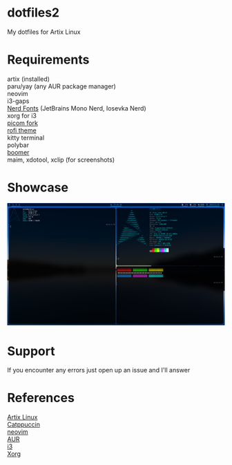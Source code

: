 # dotfiles2
My dotfiles for Artix Linux

# Requirements
artix (installed)<br>
paru/yay (any AUR package manager)<br>
neovim<br> 
i3-gaps<br>
[Nerd Fonts](https://github.com/ryanoasis/nerd-fonts) (JetBrains Mono Nerd, Iosevka Nerd)<br>
xorg for i3<br>
[picom fork](https://github.com/jonaburg/picom) <br>
[rofi theme](https://github.com/catppuccin/rofi) <br>
kitty terminal<br>
polybar<br>
[boomer](https://github.com/tsoding/boomer) <br>
maim, xdotool, xclip (for screenshots)<br>

# Showcase
<img src="https://github.com/ma1de/dotfiles2/blob/master/assets/first.png" alt="Rice 1">

# Support
If you encounter any errors just open up an issue and I'll answer

# References
[Artix Linux](https://artixlinux.org/) <br>
[Catppuccin](https://github.com/catppuccin) <br>
[neovim](https://github.com/neovim/neovim) <br>
[AUR](https://aur.archlinux.org) <br>
[i3](https://i3wm.org) <br>
[Xorg](https://x.org/wiki) <br>
